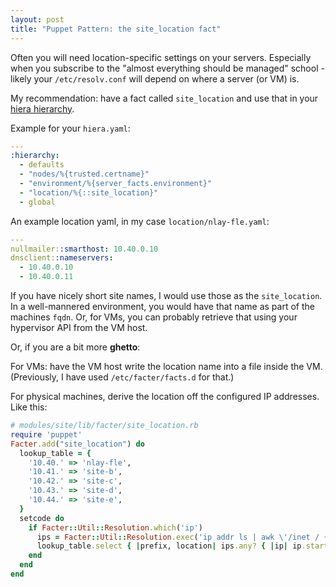 ```yaml
---
layout: post
title: "Puppet Pattern: the site_location fact"
---
```


Often you will need location-specific settings on your servers.
Especially when you subscribe to the "almost everything should be managed" school - likely your
`/etc/resolv.conf` will depend on where a server (or VM) is.

My recommendation: have a fact called `site_location` and use that in your [hiera hierarchy](https://docs.puppet.com/hiera/3.2/hierarchy.html).

Example for your `hiera.yaml`:

```yaml
---
:hierarchy:
  - defaults
  - "nodes/%{trusted.certname}"
  - "environment/%{server_facts.environment}"
  - "location/%{::site_location}"
  - global
```

An example location yaml, in my case `location/nlay-fle.yaml`:

```yaml
---
nullmailer::smarthost: 10.40.0.10
dnsclient::nameservers:
  - 10.40.0.10
  - 10.40.0.11
```

If you have nicely short site names, I would use those as the `site_location`.
In a well-mannered environment, you would have that name as part of the machines `fqdn`.
Or, for VMs, you can probably retrieve that using your hypervisor API from the VM host.

Or, if you are a bit more **ghetto**:

For VMs: have the VM host write the location name into a file inside the VM. (Previously,
I have used `/etc/facter/facts.d` for that.)

For physical machines, derive the location off the configured IP addresses. Like this:

```ruby
# modules/site/lib/facter/site_location.rb
require 'puppet'
Facter.add("site_location") do
  lookup_table = {
    '10.40.' => 'nlay-fle',
    '10.41.' => 'site-b',
    '10.42.' => 'site-c',
    '10.43.' => 'site-d',
    '10.44.' => 'site-e',
  }
  setcode do
    if Facter::Util::Resolution.which('ip')
      ips = Facter::Util::Resolution.exec('ip addr ls | awk \'/inet / {print $2}\'').split
      lookup_table.select { |prefix, location| ips.any? { |ip| ip.start_with?(prefix) } }.values.first
    end
  end
end
```
